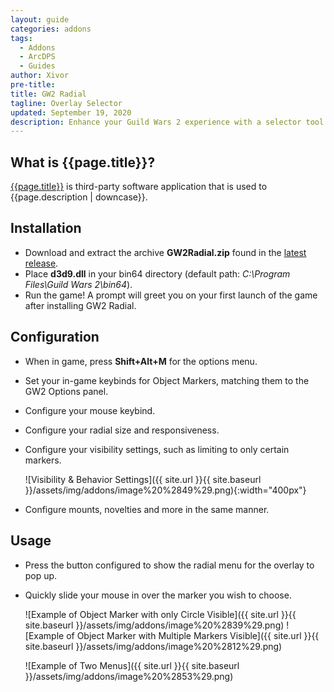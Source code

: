 ```yaml
---
layout: guide
categories: addons
tags:
  - Addons
  - ArcDPS
  - Guides
author: Xivor
pre-title:
title: GW2 Radial
tagline: Overlay Selector
updated: September 19, 2020
description: Enhance your Guild Wars 2 experience with a selector tool overlay for mounts, squad icons, and novelties
---
```


## What is {{page.title}}?

[{{page.title}}](https://github.com/Friendly0Fire/GW2Radial/releases/latest) is third-party software application that is used to {{page.description | downcase}}.<!--more--> 

## Installation

* Download and extract the archive **GW2Radial.zip** found in the [latest release](https://github.com/Friendly0Fire/GW2Radial/releases/latest).
* Place **d3d9.dll** in your bin64 directory (default path: *C:\\Program Files\\Guild Wars 2\\bin64*).
* Run the game! A prompt will greet you on your first launch of the game after installing GW2 Radial.

## Configuration

* When in game, press **Shift+Alt+M** for the options menu.
* Set your in-game keybinds for Object Markers, matching them to the GW2 Options panel.
* Configure your mouse keybind.
* Configure your radial size and responsiveness.
* Configure your visibility settings, such as limiting to only certain markers.

    ![Visibility &amp; Behavior Settings]({{ site.url }}{{ site.baseurl }}/assets/img/addons/image%20%2849%29.png){:width="400px"}

* Configure mounts, novelties and more in the same manner.

## Usage

* Press the button configured to show the radial menu for the overlay to pop up.
* Quickly slide your mouse in over the marker you wish to choose.

    ![Example of Object Marker with only Circle Visible]({{ site.url }}{{ site.baseurl }}/assets/img/addons/image%20%2839%29.png) ![Example of Object Marker with Multiple Markers Visible]({{ site.url }}{{ site.baseurl }}/assets/img/addons/image%20%2812%29.png)

    ![Example of Two Menus]({{ site.url }}{{ site.baseurl }}/assets/img/addons/image%20%2853%29.png)